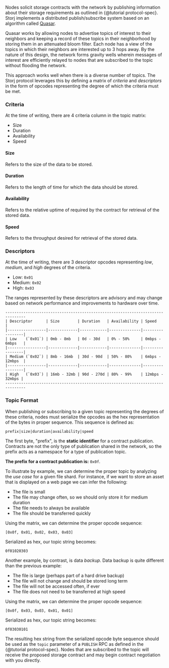 Nodes solicit storage contracts with the network by publishing information
about their storage requirements as outlined in {@tutorial protocol-spec}.
Storj implements a distributed publish/subscribe system based on an algorithm
called [Quasar](https://github.com/kadtools/kad-quasar).

Quasar works by allowing nodes to advertise topics of interest to their
neighbors and keeping a record of these topics in their neighborhood by storing
them in an attenuated bloom filter. Each node has a view of the topics in which
their neighbors are interested up to 3 hops away. By the nature of this
design, the network forms gravity wells wherein messages of interest are
efficiently relayed to nodes that are subscribed to the topic without flooding
the network.

This approach works well when there is a diverse number of topics. The Storj
protocol leverages this by defining a matrix of *criteria* and *descriptors*
in the form of opcodes representing the degree of which the criteria must be
met.

### Criteria

At the time of writing, there are 4 criteria column in the topic matrix:

* Size
* Duration
* Availability
* Speed

#### Size

Refers to the size of the data to be stored.

#### Duration

Refers to the length of time for which the data should be stored.

#### Availability

Refers to the relative uptime of required by the contract for retrieval of the
stored data.

#### Speed

Refers to the throughput desired for retrieval of the stored data.

### Descriptors

At the time of writing, there are 3 descriptor opcodes representing *low*,
*medium*, and *high* degrees of the criteria.

* Low: `0x01`
* Medium: `0x02`
* High: `0x03`

The ranges represented by these descriptors are advisory and may change based
on network performance and improvements to hardware over time.

```
-------------------------------------------------------------------------------
| Descriptor      | Size        | Duration   | Availability | Speed           |
|-----------------|-------------|------------|--------------|-----------------|
| Low    (`0x01`) | 0mb - 8mb   | 0d - 30d   | 0% - 50%     | 0mbps - 6mbps   |
|-----------------|-------------|------------|--------------|-----------------|
| Medium (`0x02`) | 8mb - 16mb  | 30d - 90d  | 50% - 80%    | 6mbps - 12mbps  |
|-----------------|-------------|------------|--------------|-----------------|
| High   (`0x03`) | 16mb - 32mb | 90d - 270d | 80% - 99%    | 12mbps - 32mbps |
-------------------------------------------------------------------------------
```

### Topic Format

When publishing or subscribing to a given topic representing the degrees of
these criteria, nodes must serialize the opcodes as the hex representation of
the bytes in proper sequence. This sequence is defined as:

```
prefix|size|duration|availability|speed
```

The first byte, "prefix", is the **static identifier** for a contract
publication. Contracts are not the only type of publication shared in the
network, so the prefix acts as a namespace for a type of publication topic.

**The prefix for a contract publication is:** `0x0f`.

To illustrate by example, we can determine the proper topic by analyzing the
*use case* for a given file shard. For instance, if we want to store an asset
that is displayed on a web page we can infer the following:

* The file is small
* The file may change often, so we should only store it for medium duration
* The file needs to always be available
* The file should be transferred quickly

Using the matrix, we can determine the proper opcode sequence:

```
[0x0f, 0x01, 0x02, 0x03, 0x03]
```

Serialized as hex, our topic string becomes:

```
0f01020303
```

Another example, by contrast, is data *backup*. Data backup is quite different
than the previous example:

* The file is large (perhaps part of a hard drive backup)
* The file will not change and should be stored long term
* The file will not be accessed often, if ever
* The file does not need to be transferred at high speed

Using the matrix, we can determine the proper opcode sequence:

```
[0x0f, 0x03, 0x03, 0x01, 0x01]
```

Serialized as hex, our topic string becomes:

```
0f03030101
```

The resulting hex string from the serialized opcode byte sequence should be
used as the `topic` parameter of a `PUBLISH` RPC as defined in the
{@tutorial protocol-spec}. Nodes that are subscribed to the topic will receive
the proposed storage contract and may begin contract negotiation with you
directly.
